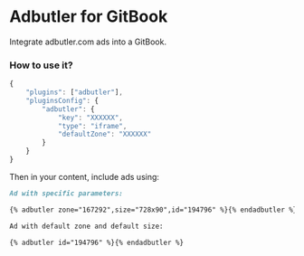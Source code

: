 # Adbutler for GitBook

Integrate adbutler.com ads into a GitBook.

### How to use it?

```js
{
    "plugins": ["adbutler"],
    "pluginsConfig": {
        "adbutler": {
            "key": "XXXXXX",
            "type": "iframe",
            "defaultZone": "XXXXXX"
        }
    }
}
```

Then in your content, include ads using:

```md
Ad with specific parameters:

{% adbutler zone="167292",size="728x90",id="194796" %}{% endadbutler %}

Ad with default zone and default size:

{% adbutler id="194796" %}{% endadbutler %}
```
